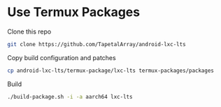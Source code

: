 # Use Termux Packages

Clone this repo

```bash
git clone https://github.com/TapetalArray/android-lxc-lts
```

Copy build configuration and patches

```bash
cp android-lxc-lts/termux-package/lxc-lts termux-packages/packages
```

Build

```bash
./build-package.sh -i -a aarch64 lxc-lts
```
